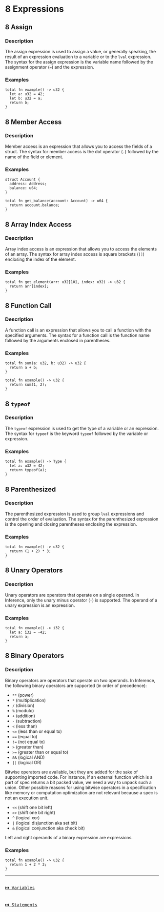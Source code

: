 # 8 Expressions

## 8 Assign

### Description

The assign expression is used to assign a value, or generally speaking, the result of an expression evaluation to a variable or to the `lval` expression. The syntax for the assign expression is the variable name followed by the assignment operator (`=`) and the expression.

### Examples

```inference
total fn example() -> u32 {
  let a: u32 = 42;
  let b: u32 = a;
  return b;
}
```

## 8 Member Access

### Description

Member access is an expression that allows you to access the fields of a struct. The syntax for member access is the dot operator (`.`) followed by the name of the field or element.

### Examples

```inference
struct Account {
  address: Address;
  balance: u64;
}

total fn get_balance(account: Account) -> u64 {
  return account.balance;
}
```

## 8 Array Index Access

### Description

Array index access is an expression that allows you to access the elements of an array. The syntax for array index access is square brackets (`[]`) enclosing the index of the element.

### Examples

```inference
total fn get_element(arr: u32[10], index: u32) -> u32 {
  return arr[index];
}
```

## 8 Function Call

### Description

A function call is an expression that allows you to call a function with the specified arguments. The syntax for a function call is the function name followed by the arguments enclosed in parentheses.

### Examples

```inference
total fn sum(a: u32, b: u32) -> u32 {
  return a + b;
}

total fn example() -> u32 {
  return sum(1, 2);
}
```

## 8 `typeof`

### Description

The `typeof` expression is used to get the type of a variable or an expression. The syntax for `typeof` is the keyword `typeof` followed by the variable or expression.

### Examples

```inference
total fn example() -> Type {
  let a: u32 = 42;
  return typeof(a);
}
```

## 8 Parenthesized

### Description

The parenthesized expression is used to group `lval` expressions and control the order of evaluation. The syntax for the parenthesized expression is the opening and closing parentheses enclosing the expression.

### Examples

```inference
total fn example() -> u32 {
  return (1 + 2) * 3;
}
```

## 8 Unary Operators

### Description

Unary operators are operators that operate on a single operand. In Inference, only the unary minus operator (`-`) is supported. The operand of a unary expression is an expression.

### Examples

```inference
total fn example() -> i32 {
  let a: i32 = -42;
  return a;
}
```

## 8 Binary Operators

### Description

Binary operators are operators that operate on two operands. In Inference, the following binary operators are supported (in order of precedence):

- `**` (power)
- `*` (multiplication)
- `/` (division)
- `%` (modulo)
- `+` (addition)
- `-` (subtraction)
- `<` (less than)
- `<=` (less than or equal to)
- `==` (equal to)
- `!=` (not equal to)
- `>` (greater than)
- `>=` (greater than or equal to)
- `&&` (logical AND)
- `||` (logical OR)

Bitwise operators are available, but they are added for the sake of supporting imported code. For instance, if an external function which is a part of spec returns a bit packed value, we need a way to unpack such a union. Other possible reasons for using bitwise operators in a specification like memory or computation optimization are not relevant because a spec is not an execution unit.

- `<<` (shift one bit left)
- `>>` (shift one bit right)
- `^` (logical xor)
- `|` (logical disjunction aka set bit)
- `&` (logical conjunction aka check bit)

Left and right operands of a binary expression are expressions.

### Examples

```inference
total fn example() -> u32 {
  return 1 + 2 * 3;
}
```

---

[<kbd><br>⏮️ Variables<br><br></kbd>](./variables.md)
[<kbd><br>⏭️ Statements<br><br></kbd>](./statements.md)
